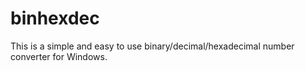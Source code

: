 # binhexdec
This is a simple and easy to use binary/decimal/hexadecimal number converter for Windows.